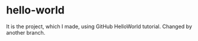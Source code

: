 # hello-world

It is the project, which I made, using GitHub HelloWorld tutorial.
Changed by another branch.
